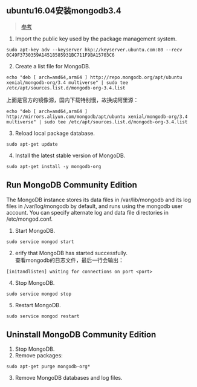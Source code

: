 

## ubuntu16.04安装mongodb3.4
> [参考][]

1. Import the public key used by the package management system.
  ```
  sudo apt-key adv --keyserver hkp://keyserver.ubuntu.com:80 --recv 0C49F3730359A14518585931BC711F9BA15703C6
  ```
2. Create a list file for MongoDB.
  ```
  echo "deb [ arch=amd64,arm64 ] http://repo.mongodb.org/apt/ubuntu xenial/mongodb-org/3.4 multiverse" | sudo tee /etc/apt/sources.list.d/mongodb-org-3.4.list
  ```  
上面是官方的镜像源，国内下载特别慢，故换成阿里源：
  ```
  echo "deb [ arch=amd64,arm64 ] http://mirrors.aliyun.com/mongodb/apt/ubuntu xenial/mongodb-org/3.4 multiverse" | sudo tee /etc/apt/sources.list.d/mongodb-org-3.4.list
  ```
3. Reload local package database.
  ```
  sudo apt-get update
  ```
4. Install the latest stable version of MongoDB.
  ```
  sudo apt-get install -y mongodb-org
  ```
## Run MongoDB Community Edition
The MongoDB instance stores its data files in /var/lib/mongodb and its log files in /var/log/mongodb by default, and runs using the mongodb user account. You can specify alternate log and data file directories in /etc/mongod.conf.
1. Start MongoDB.
  ```
  sudo service mongod start
  ```
2. erify that MongoDB has started successfully.  
查看mongodb的日志文件，最后一行会输出：
  ```
  [initandlisten] waiting for connections on port <port>
  ```
4. Stop MongoDB.
  ```
  sudo service mongod stop
  ```
5. Restart MongoDB.
  ```
  sudo service mongod restart
  ```
## Uninstall MongoDB Community Edition
1. Stop MongoDB.
2. Remove packages:
  ```
  sudo apt-get purge mongodb-org*
  ```
3. Remove MongoDB databases and log files.



[参考]:https://docs.mongodb.com/master/tutorial/install-mongodb-on-ubuntu/  
